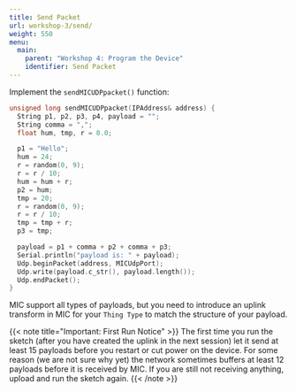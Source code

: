 ```yaml
---
title: Send Packet
url: workshop-3/send/
weight: 550
menu:
  main:
    parent: "Workshop 4: Program the Device"
    identifier: Send Packet
---
```


Implement the `sendMICUDPpacket()` function:

```cpp
unsigned long sendMICUDPpacket(IPAddress& address) {
  String p1, p2, p3, p4, payload = "";
  String comma = ",";
  float hum, tmp, r = 0.0;

  p1 = "Hello";
  hum = 24;
  r = random(0, 9);
  r = r / 10;
  hum = hum + r;
  p2 = hum;
  tmp = 20;
  r = random(0, 9);
  r = r / 10;
  tmp = tmp + r;
  p3 = tmp;

  payload = p1 + comma + p2 + comma + p3;
  Serial.println("payload is: " + payload);
  Udp.beginPacket(address, MICUdpPort);
  Udp.write(payload.c_str(), payload.length());
  Udp.endPacket();
}
```

MIC support all types of payloads, but you need to introduce an uplink transform in MIC for your `Thing Type` to match the  structure of your payload.

{{< note title="Important: First Run Notice" >}}
The first time you run the sketch (after you have created the uplink in the next session) let it send at least 15 payloads before you restart or cut power on the device. For some reason (we are not sure why yet) the network sometimes buffers at least 12 payloads before it is received by MIC. If you are still not receiving anything, upload and run the sketch again.
{{< /note >}}